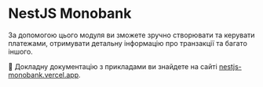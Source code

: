 # NestJS Monobank

За допомогою цього модуля ви зможете зручно створювати та керувати платежами, отримувати детальну інформацію про транзакції та багато іншого.

📘 Докладну документацію з прикладами ви знайдете на сайті [nestjs-monobank.vercel.app](https://nestjs-monobank.vercel.app/).
